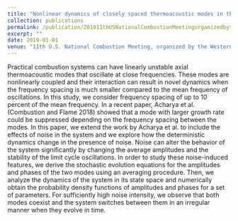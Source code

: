 ```yaml
---
title: "Nonlinear dynamics of closely spaced thermoacoustic modes in the presence of noise"
collection: publications
permalink: /publication/201911thUSNationalCombustionMeetingorganizedbytheWesternStatesSectionoftheCombustionInstitute
excerpt: ""
date: 2019-01-01
venue: "11th U.S. National Combustion Meeting, organized by the Western States Section of the Combustion Institute"
---
```

Practical combustion systems can have linearly unstable axial thermoacoustic modes that oscillate at close frequencies. These modes are nonlinearly coupled and their interaction can result in novel dynamics when the frequency spacing is much smaller compared to the mean frequency of oscillations. In this study, we consider frequency spacing of up to 10 percent of the mean frequency. In a recent paper, Acharya et al. (Combustion and Flame 2018) showed that a mode with larger growth rate could be suppressed depending on the frequency spacing between the modes. In this paper, we extend the work by Acharya et al. to include the effects of noise in the system and we explore how the deterministic dynamics change in the presence of noise. Noise can alter the behavior of the system significantly by changing the average amplitudes and the stability of the limit cycle oscillations. In order to study these noise-induced features, we derive the stochastic evolution equations for the amplitudes and phases of the two modes using an averaging procedure. Then, we analyze the dynamics of the system in its state space and numerically obtain the probability density functions of amplitudes and phases for a set of parameters. For sufficiently high noise intensity, we observe that both modes coexist and the system switches between them in an irregular manner when they evolve in time.